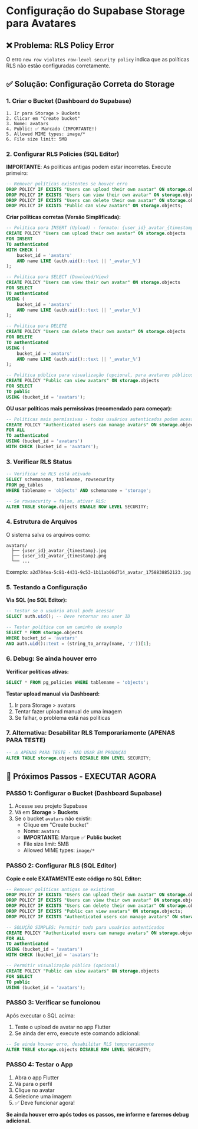 # Configuração do Supabase Storage para Avatares

## ❌ Problema: RLS Policy Error
O erro `new row violates row-level security policy` indica que as políticas RLS não estão configuradas corretamente.

## ✅ Solução: Configuração Correta do Storage

### 1. Criar o Bucket (Dashboard do Supabase)
```
1. Ir para Storage > Buckets
2. Clicar em "Create bucket"
3. Nome: avatars
4. Public: ✅ Marcado (IMPORTANTE!)
5. Allowed MIME types: image/*
6. File size limit: 5MB
```

### 2. Configurar RLS Policies (SQL Editor)

**IMPORTANTE**: As políticas antigas podem estar incorretas. Execute primeiro:

```sql
-- Remover políticas existentes se houver erro
DROP POLICY IF EXISTS "Users can upload their own avatar" ON storage.objects;
DROP POLICY IF EXISTS "Users can view their own avatar" ON storage.objects;
DROP POLICY IF EXISTS "Users can delete their own avatar" ON storage.objects;
DROP POLICY IF EXISTS "Public can view avatars" ON storage.objects;
```

**Criar políticas corretas (Versão Simplificada):**

```sql
-- Política para INSERT (Upload) - formato: {user_id}_avatar_{timestamp}.ext
CREATE POLICY "Users can upload their own avatar" ON storage.objects
FOR INSERT 
TO authenticated
WITH CHECK (
    bucket_id = 'avatars' 
    AND name LIKE (auth.uid()::text || '_avatar_%')
);

-- Política para SELECT (Download/View)
CREATE POLICY "Users can view their own avatar" ON storage.objects
FOR SELECT 
TO authenticated
USING (
    bucket_id = 'avatars' 
    AND name LIKE (auth.uid()::text || '_avatar_%')
);

-- Política para DELETE
CREATE POLICY "Users can delete their own avatar" ON storage.objects
FOR DELETE 
TO authenticated
USING (
    bucket_id = 'avatars' 
    AND name LIKE (auth.uid()::text || '_avatar_%')
);

-- Política pública para visualização (opcional, para avatares públicos)
CREATE POLICY "Public can view avatars" ON storage.objects
FOR SELECT 
TO public
USING (bucket_id = 'avatars');
```

**OU usar políticas mais permissivas (recomendado para começar):**

```sql
-- Políticas mais permissivas - todos usuários autenticados podem acessar avatares
CREATE POLICY "Authenticated users can manage avatars" ON storage.objects
FOR ALL 
TO authenticated
USING (bucket_id = 'avatars')
WITH CHECK (bucket_id = 'avatars');
```

### 3. Verificar RLS Status
```sql
-- Verificar se RLS está ativado
SELECT schemaname, tablename, rowsecurity 
FROM pg_tables 
WHERE tablename = 'objects' AND schemaname = 'storage';

-- Se rowsecurity = false, ativar RLS:
ALTER TABLE storage.objects ENABLE ROW LEVEL SECURITY;
```

### 4. Estrutura de Arquivos
O sistema salva os arquivos como:
```
avatars/
  ├── {user_id}_avatar_{timestamp}.jpg
  ├── {user_id}_avatar_{timestamp}.png
  └── ...
```

Exemplo: `a2d704ea-5c81-4431-9c53-1b11ab06d714_avatar_1758838852123.jpg`

### 5. Testando a Configuração

**Via SQL (no SQL Editor):**
```sql
-- Testar se o usuário atual pode acessar
SELECT auth.uid(); -- Deve retornar seu user ID

-- Testar política com um caminho de exemplo
SELECT * FROM storage.objects 
WHERE bucket_id = 'avatars' 
AND auth.uid()::text = (string_to_array(name, '/'))[1];
```

### 6. Debug: Se ainda houver erro

**Verificar políticas ativas:**
```sql
SELECT * FROM pg_policies WHERE tablename = 'objects';
```

**Testar upload manual via Dashboard:**
1. Ir para Storage > avatars
2. Tentar fazer upload manual de uma imagem
3. Se falhar, o problema está nas políticas

### 7. Alternativa: Desabilitar RLS Temporariamente (APENAS PARA TESTE)
```sql
-- ⚠️ APENAS PARA TESTE - NÃO USAR EM PRODUÇÃO
ALTER TABLE storage.objects DISABLE ROW LEVEL SECURITY;
```

## 🔧 Próximos Passos - EXECUTAR AGORA

### PASSO 1: Configurar o Bucket (Dashboard Supabase)
1. Acesse seu projeto Supabase
2. Vá em **Storage** > **Buckets**
3. Se o bucket `avatars` não existir:
   - Clique em "Create bucket"
   - Nome: `avatars`
   - **IMPORTANTE**: Marque ✅ **Public bucket**
   - File size limit: 5MB
   - Allowed MIME types: `image/*`

### PASSO 2: Configurar RLS (SQL Editor)
**Copie e cole EXATAMENTE este código no SQL Editor:**

```sql
-- Remover políticas antigas se existirem
DROP POLICY IF EXISTS "Users can upload their own avatar" ON storage.objects;
DROP POLICY IF EXISTS "Users can view their own avatar" ON storage.objects;
DROP POLICY IF EXISTS "Users can delete their own avatar" ON storage.objects;
DROP POLICY IF EXISTS "Public can view avatars" ON storage.objects;
DROP POLICY IF EXISTS "Authenticated users can manage avatars" ON storage.objects;

-- SOLUÇÃO SIMPLES: Permitir tudo para usuários autenticados
CREATE POLICY "Authenticated users can manage avatars" ON storage.objects
FOR ALL 
TO authenticated
USING (bucket_id = 'avatars')
WITH CHECK (bucket_id = 'avatars');

-- Permitir visualização pública (opcional)
CREATE POLICY "Public can view avatars" ON storage.objects
FOR SELECT 
TO public
USING (bucket_id = 'avatars');
```

### PASSO 3: Verificar se funcionou
Após executar o SQL acima:
1. Teste o upload de avatar no app Flutter
2. Se ainda der erro, execute este comando adicional:

```sql
-- Se ainda houver erro, desabilitar RLS temporariamente
ALTER TABLE storage.objects DISABLE ROW LEVEL SECURITY;
```

### PASSO 4: Testar o App
1. Abra o app Flutter
2. Vá para o perfil
3. Clique no avatar
4. Selecione uma imagem
5. ✅ Deve funcionar agora!

**Se ainda houver erro após todos os passos, me informe e faremos debug adicional.**